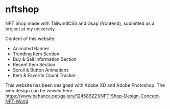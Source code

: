 # nftshop

NFT Shop made with TailwindCSS and Gsap (frontend), submitted as a project at my university.

Content of this website:
- Animated Banner
- Trending Item Section
- Buy & Sell Information Section
- Recent Item Section
- Scroll & Button Animations
- Item & Favorite Count Tracker

This website has been designed with Adobe XD and Adobe Photoshop.
The web design can be viewed here: https://www.behance.net/gallery/124589221/NFT-Shop-Design-Concept-NFT-World
